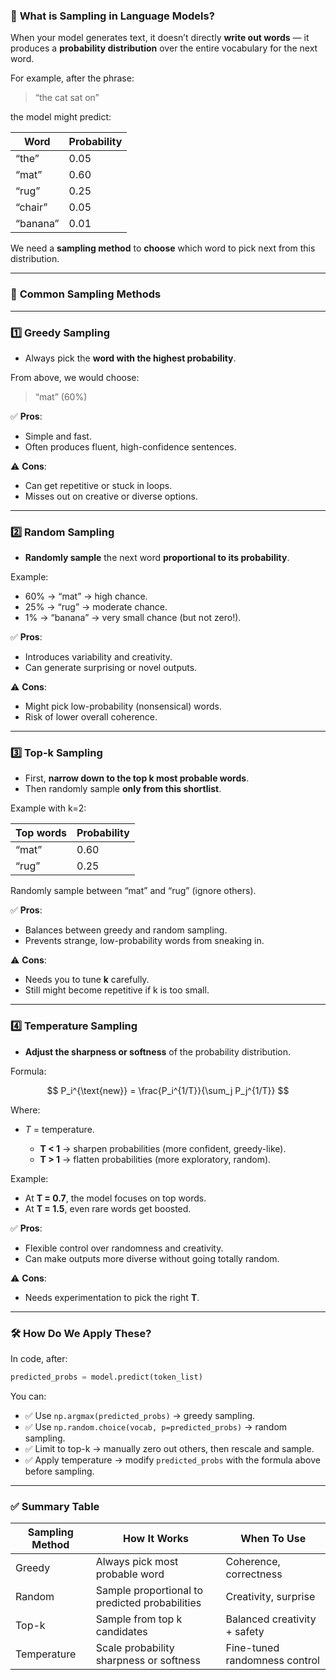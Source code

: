 ### 🌟 **What is Sampling in Language Models?**

When your model generates text, it doesn’t directly **write out words** — it produces a **probability distribution** over the entire vocabulary for the next word.

For example, after the phrase:

> “the cat sat on”

the model might predict:

| Word     | Probability |
| -------- | ----------- |
| “the”    | 0.05        |
| “mat”    | 0.60        |
| “rug”    | 0.25        |
| “chair”  | 0.05        |
| “banana” | 0.01        |

We need a **sampling method** to **choose** which word to pick next from this distribution.

---

### 🔑 **Common Sampling Methods**

---

### 1️⃣ **Greedy Sampling**

* Always pick the **word with the highest probability**.

From above, we would choose:

> “mat” (60%)

✅ **Pros**:

* Simple and fast.
* Often produces fluent, high-confidence sentences.

⚠ **Cons**:

* Can get repetitive or stuck in loops.
* Misses out on creative or diverse options.

---

### 2️⃣ **Random Sampling**

* **Randomly sample** the next word **proportional to its probability**.

Example:

* 60% → “mat” → high chance.
* 25% → “rug” → moderate chance.
* 1% → “banana” → very small chance (but not zero!).

✅ **Pros**:

* Introduces variability and creativity.
* Can generate surprising or novel outputs.

⚠ **Cons**:

* Might pick low-probability (nonsensical) words.
* Risk of lower overall coherence.

---

### 3️⃣ **Top-k Sampling**

* First, **narrow down to the top k most probable words**.
* Then randomly sample **only from this shortlist**.

Example with k=2:

| Top words | Probability |
| --------- | ----------- |
| “mat”     | 0.60        |
| “rug”     | 0.25        |

Randomly sample between “mat” and “rug” (ignore others).

✅ **Pros**:

* Balances between greedy and random sampling.
* Prevents strange, low-probability words from sneaking in.

⚠ **Cons**:

* Needs you to tune **k** carefully.
* Still might become repetitive if k is too small.

---

### 4️⃣ **Temperature Sampling**

* **Adjust the sharpness or softness** of the probability distribution.

Formula:

$$
P_i^{\text{new}} = \frac{P_i^{1/T}}{\sum_j P_j^{1/T}}
$$

Where:

* $T$ = temperature.

  * **T < 1** → sharpen probabilities (more confident, greedy-like).
  * **T > 1** → flatten probabilities (more exploratory, random).

Example:

* At **T = 0.7**, the model focuses on top words.
* At **T = 1.5**, even rare words get boosted.

✅ **Pros**:

* Flexible control over randomness and creativity.
* Can make outputs more diverse without going totally random.

⚠ **Cons**:

* Needs experimentation to pick the right **T**.

---

### 🛠 **How Do We Apply These?**

In code, after:

```python
predicted_probs = model.predict(token_list)
```

You can:
* ✅ Use `np.argmax(predicted_probs)` → greedy sampling.
* ✅ Use `np.random.choice(vocab, p=predicted_probs)` → random sampling.
* ✅ Limit to top-k → manually zero out others, then rescale and sample.
* ✅ Apply temperature → modify `predicted_probs` with the formula above before sampling.

---

### ✅ **Summary Table**

| Sampling Method | How It Works                                   | When To Use                   |
| --------------- | ---------------------------------------------- | ----------------------------- |
| Greedy          | Always pick most probable word                 | Coherence, correctness        |
| Random          | Sample proportional to predicted probabilities | Creativity, surprise          |
| Top-k           | Sample from top k candidates                   | Balanced creativity + safety  |
| Temperature     | Scale probability sharpness or softness        | Fine-tuned randomness control |
